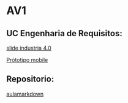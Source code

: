 # AV1

## UC Engenharia de Requisitos:

[slide industria 4.0](https://www.canva.com/design/DAF9XAlPddI/6htuWvs2VkmXyptgwL6cTw/edit)

[Prótotipo mobile](https://www.canva.com/design/DAF-rOew8rc/3Tx4WhZ3JBsVp8WVn2M-gw/view?utm_content=DAF-rOew8rc&utm_campaign=designshare&utm_medium=link&utm_source=editor)

## Repositorio:

[aulamarkdown](https://github.com/arthur11155/aulaMarkdown)

